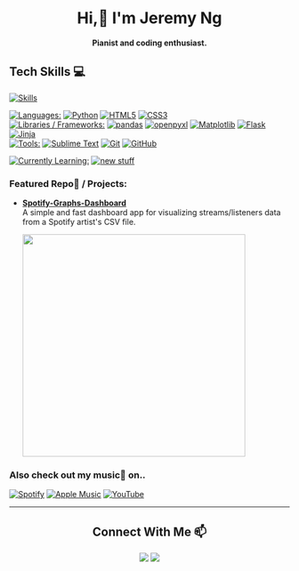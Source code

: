 <div align="center">
	<h1>Hi,👋 I'm Jeremy Ng</h1>
	<p><strong>Pianist and coding enthusiast.</strong></p>
</div>

Tech Skills 💻
---
[![Skills](https://skillicons.dev/icons?i=py,html,css)](#--)

[![Languages:](https://img.shields.io/badge/Languages%3A-840000)](#--)
[![Python](https://img.shields.io/badge/Python-113E91?logo=Python&logoColor=C9C9C9&labelColor=202020)](#--)
[![HTML5](https://img.shields.io/badge/HTML5-113E91?logo=HTML5&logoColor=C9C9C9&labelColor=202020)](#--)
[![CSS3](https://img.shields.io/badge/CSS3-113E91?logo=CSS3&logoColor=C9C9C9&labelColor=202020)](#--) <br>
[![Libraries / Frameworks:](https://img.shields.io/badge/Libraries%20%2F%20Frameworks%3A-840000)](#--)
[![pandas](https://img.shields.io/badge/pandas-113E91?logo=pandas&logoColor=C9C9C9&labelColor=202020)](#--)
[![openpyxl](https://img.shields.io/badge/openpyxl-113E91?labelColor=202020)](#--)
[![Matplotlib](https://img.shields.io/badge/Matplotlib-113E91?labelColor=202020)](#--)
[![Flask](https://img.shields.io/badge/Flask-113E91?logo=Flask&logoColor=C9C9C9&labelColor=202020)](#--)
[![Jinja](https://img.shields.io/badge/Jinja-113E91?logo=Jinja&logoColor=C9C9C9&labelColor=202020)](#--) <br>
[![Tools:](https://img.shields.io/badge/Tools%3A-840000)](#--)
[![Sublime Text](https://img.shields.io/badge/Sublime%20Text-113E91?logo=Sublime%20Text&logoColor=C9C9C9&labelColor=202020)](#--)
[![Git](https://img.shields.io/badge/Git-113E91?logo=Git&logoColor=C9C9C9&labelColor=202020)](#--)
[![GitHub](https://img.shields.io/badge/GitHub-113E91?logo=GitHub&logoColor=C9C9C9&labelColor=202020)](#--)

[![Currently Learning:](https://img.shields.io/badge/Currently%20Learning%3A-A35C06)](#--)
[![new stuff](https://img.shields.io/badge/new%20stuff-113E91?labelColor=202020)](#--)

### Featured Repo📙 / Projects:
- [**Spotify-Graphs-Dashboard**](https://github.com/jeremyngcode/Spotify-Graphs-Dashboard) <br>
  A simple and fast dashboard app for visualizing streams/listeners data from a Spotify artist's CSV file.

  <a href="https://github.com/jeremyngcode/Spotify-Graphs-Dashboard"><img src="https://github.com/jeremyngcode/Spotify-Graphs-Dashboard/assets/156220343/6e4f51dd-7650-4679-a535-d907f55d105a" width="400"></a>

### Also check out my music🎹 on..
[![Spotify](https://img.shields.io/badge/Spotify-202020?style=for-the-badge&logo=Spotify&logoColor=000000&labelColor=1ED760)](https://open.spotify.com/artist/6mdGjVrAY95ecXnVgtefti)
[![Apple Music](https://img.shields.io/badge/Apple%20Music-202020?style=for-the-badge&logo=Apple%20Music&logoColor=FFFFFF&labelColor=FA243C)](https://music.apple.com/us/artist/jeremy-ng/1023075255)
[![YouTube](https://img.shields.io/badge/YouTube-202020?style=for-the-badge&logo=YouTube&logoColor=FFFFFF&labelColor=FF0000)](https://www.youtube.com/@jeremyngpiano)

---

<div align="center">
	<h2>Connect With Me 📫</h2>
	<a href="https://twitter.com/kaazairl"><img src="https://img.shields.io/badge/%40kaazairl-202020?style=plastic&logo=X&logoColor=FFFFFF&labelColor=000000"></a>
	<a href="https://discordapp.com/users/550347660889030656"><img src="https://img.shields.io/badge/kaazairl-202020?style=plastic&logo=Discord&logoColor=FFFFFF&labelColor=5865F2"></a>
</div>
